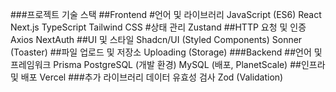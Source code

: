###프로젝트 기술 스택
##Frontend
#언어 및 라이브러리
JavaScript (ES6)
React
Next.js
TypeScript
Tailwind CSS
#상태 관리
Zustand
##HTTP 요청 및 인증
Axios
NextAuth
##UI 및 스타일
Shadcn/UI (Styled Components)
Sonner (Toaster)
##파일 업로드 및 저장소
Uploading (Storage)
###Backend
##언어 및 프레임워크
Prisma
PostgreSQL (개발 환경)
MySQL (배포, PlanetScale)
##인프라 및 배포
Vercel
###추가 라이브러리
데이터 유효성 검사
Zod (Validation)
